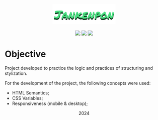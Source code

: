 <div align="center">
  <div>
    <img src="img/jankenpon-logo.png">
  </div>

  <br>

  <div>
    <img src="https://img.shields.io/badge/HTML5-15803d?style=for-the-badge&logo=html5&logoColor=052e16"/>
    <img src="https://img.shields.io/badge/CSS3-15803d?style=for-the-badge&logo=css3&logoColor=052e16"/>
    <img src="https://img.shields.io/badge/JavaScript-15803d?style=for-the-badge&logo=javascript&logoColor=052e16"/>
  </div>
</div>

# Objective

Project developed to practice the logic and practices of structuring and stylization.

For the development of the project, the following concepts were used:
- HTML Semantics;
- CSS Variables;
- Responsiveness (mobile & desktop);

<div align="center">
    <span>2024</span>
</div>
